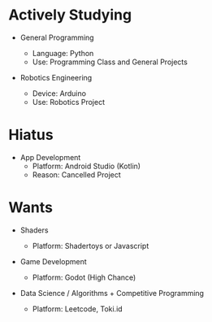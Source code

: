 # Actively Studying

* General Programming
    * Language: Python
    * Use: Programming Class and General Projects

* Robotics Engineering
    * Device: Arduino
    * Use: Robotics Project

# Hiatus

* App Development
    * Platform: Android Studio (Kotlin)
    * Reason: Cancelled Project

# Wants

* Shaders
    * Platform: Shadertoys or Javascript

* Game Development
    * Platform: Godot (High Chance)

* Data Science / Algorithms + Competitive Programming
    * Platform: Leetcode, Toki.id
